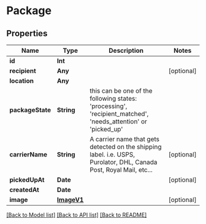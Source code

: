 # Package

## Properties
Name | Type | Description | Notes
------------ | ------------- | ------------- | -------------
**id** | **Int** |  | 
**recipient** | **Any** |  | [optional] 
**location** | **Any** |  | 
**packageState** | **String** | this can be one of the following states: &#39;processing&#39;, &#39;recipient_matched&#39;, &#39;needs_attention&#39; or &#39;picked_up&#39; | 
**carrierName** | **String** | A carrier name that gets detected on the shipping label. i.e. USPS, Purolator, DHL, Canada Post, Royal Mail, etc...  | [optional] 
**pickedUpAt** | **Date** |  | [optional] 
**createdAt** | **Date** |  | 
**image** | [**ImageV1**](ImageV1.md) |  | [optional] 

[[Back to Model list]](../README.md#documentation-for-models) [[Back to API list]](../README.md#documentation-for-api-endpoints) [[Back to README]](../README.md)


